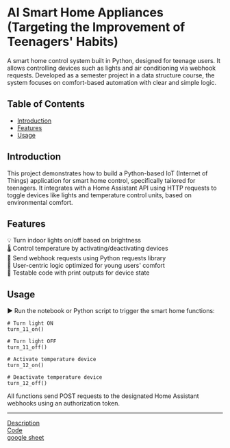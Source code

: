 # AI Smart Home Appliances (Targeting the Improvement of Teenagers' Habits)
A smart home control system built in Python, designed for teenage users. It allows controlling devices such as lights and air conditioning via webhook requests. Developed as a semester project in a data structure course, the system focuses on comfort-based automation with clear and simple logic.

## Table of Contents
- [Introduction](#introduction)
- [Features](#features)
- [Usage](#usage)

## Introduction
This project demonstrates how to build a Python-based IoT (Internet of Things) application for smart home control, specifically tailored for teenagers. It integrates with a Home Assistant API using HTTP requests to toggle devices like lights and temperature control units, based on environmental comfort.

## Features
💡 Turn indoor lights on/off based on brightness<br>
🌡️ Control temperature by activating/deactivating devices<br>
🔗 Send webhook requests using Python requests library<br>
👦 User-centric logic optimized for young users' comfort<br>
🧪 Testable code with print outputs for device state<br>

## Usage
▶️ Run the notebook or Python script to trigger the smart home functions:
```text
# Turn light ON
turn_11_on()

# Turn light OFF
turn_11_off()

# Activate temperature device
turn_12_on()

# Deactivate temperature device
turn_12_off()
```
All functions send POST requests to the designated Home Assistant webhooks using an authorization token.



*****
[Description](https://github.com/ethanlin1126/DS/blob/main/%E6%99%BA%E8%83%BD%E5%AE%B6%E9%9B%BB.pdf)<br>
[Code](https://colab.research.google.com/drive/1PGRkGe_Pj9mGePHu_de3hOsz_6pHqKYb#scrollTo=yBXLAZWTOE9X)<br>
[google sheet](https://docs.google.com/spreadsheets/d/16NhAOWn_yq4i3WssKDXiHmqfN6mCyzqN6O7jFXVFqeQ/edit#gid=0)
